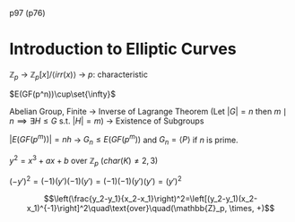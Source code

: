 
p97 (p76)
# Introduction to Elliptic Curves

$\mathbb{Z}_p$ -> $\mathbb{Z}_p[x]/\langle irr(x)\rangle$ -> $p$: characteristic

$E(GF(p^n))\cup\set{\infty}$

Abelian Group, Finite
-> Inverse of Lagrange Theorem
(Let $|G|=n$ then $m\mid n\implies \exists H\leq G$ s.t. $|H|=m$)
-> Existence of Subgroups

$|E(GF(p^m))| = nh$
-> $G_n\leq E(GF(p^m))$ and $G_n=\langle P\rangle$ if $n$ is prime.

$y^2=x^3+ax+b$ over $\mathbb{Z}_p$ ($char(K)\neq 2,3$)

$(-y')^2=(-1)(y')(-1)(y')=(-1)(-1)(y')(y')=(y')^2$

$$\left(\frac{y_2-y_1}{x_2-x_1}\right)^2=\left[(y_2-y_1)(x_2-x_1)^{-1}\right]^2\quad\text{over}\quad(\mathbb{Z}_p, \times, +)$$


